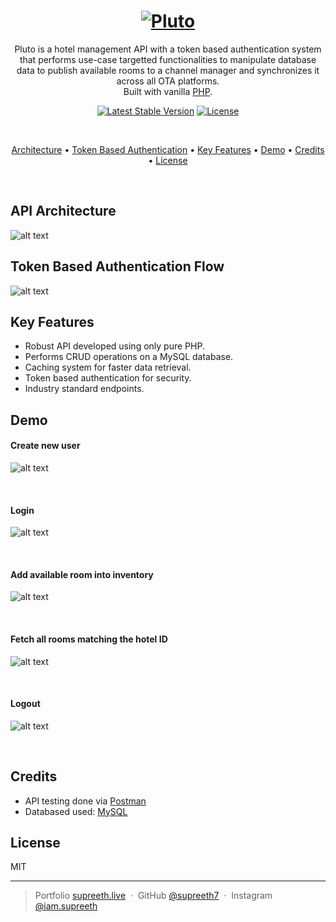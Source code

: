 <h1 align="center">
 <a href="https://gamet-in.000webhostapp.com/">
 <img src="https://ch3301files.storage.live.com/y4mkQK093N58bfSoW28p39Ny4vOYmiAo9Q2dedm9S_IWDw4TTTPaBz5jUxRQDCljckcAXtV1dO3RFnGjBxE_VGQQf0Pm57q06Biu6WncO2SRo_tku29h-Ctu0kbG3Q1bNMhdOnh8Q4qo9DVuZnLgvoF8VzHOh7kZCxNU-Ffzrk8TFM5d625cfyUO_x9ccuK0d-k?width=256&height=256&cropmode=none" alt="Pluto">
 </a>
</h1>

<p align="center">Pluto is a hotel management API with a token based authentication system that performs use-case targetted functionalities to manipulate database data to publish available rooms to a channel manager and synchronizes it across all OTA platforms. <br> Built with vanilla <a href="https://www.php.net/" target="_blank">PHP</a>.</p>

<div align="center">

[![Latest Stable Version](https://poser.pugx.org/phpunit/phpunit/v)](//packagist.org/packages/phpunit/phpunit)
[![License](https://poser.pugx.org/axlon/laravel-postal-code-validation/license)](//packagist.org/packages/axlon/laravel-postal-code-validation)

</div>

<br>
<div>
  
<p align="center">
  <a href="#API Architecture">Architecture</a> •
  <a href="#Token Based Authentication Flow">Token Based Authentication</a> •
  <a href="#key-features">Key Features</a> •
  <a href="#Demo">Demo</a> •
  <a href="#credits">Credits</a> •
  <a href="#license">License</a>
</p>

</div>
<br>

## API Architecture
![alt text](https://www.dropbox.com/s/oyd2csndgj0etok/Pluto.png?raw=true)


## Token Based Authentication Flow

![alt text](https://www.dropbox.com/s/k711608rf804vms/Token%20Auth.jpg?raw=true)


## Key Features
* Robust API developed using only pure PHP.
* Performs CRUD operations on a MySQL database.
* Caching system for faster data retrieval.
* Token based authentication for security.
* Industry standard endpoints.

## Demo

#### Create new user

![alt text](https://www.dropbox.com/s/9k17qz48rgi73zu/create_user.gif?raw=true)

<br>

#### Login

![alt text](https://www.dropbox.com/s/rnepbcoma6orjq6/login.gif?raw=true)

<br>

#### Add available room into inventory

![alt text](https://www.dropbox.com/s/11gy9ltbtdpfp53/create_room.gif?raw=true)

<br>

#### Fetch all rooms matching the hotel ID

![alt text](https://www.dropbox.com/s/qo2ipuxazzx7f6h/get_rooms.gif?raw=true)

<br>

#### Logout

![alt text](https://www.dropbox.com/s/l50r4xz6j8lfdzm/logout.gif?raw=true)

<br>

## Credits

* API testing done via [Postman](https://www.postman.com)
* Databased used: [MySQL](https://www.mysql.com/)

## License

MIT

---

> Portfolio [supreeth.live](https://devfolio.co/@supreeth7700) &nbsp;&middot;&nbsp;
> GitHub [@supreeth7](https://github.com/supreeth7) &nbsp;&middot;&nbsp;
> Instagram [@iam.supreeth](https://www.instagram.com/iam.supreeth)
